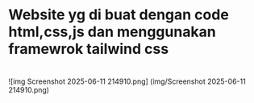 # Website yg di buat dengan code html,css,js dan menggunakan framewrok tailwind css

#
![img Screenshot 2025-06-11 214910.png] (img/Screenshot 2025-06-11 214910.png)

